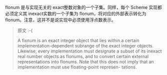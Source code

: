 flonum 是与实现无关的 exact整数对象的一个子集。同样，每个 Scheme 实现都必须定义其 inexact实数的一个子集为 flonum，将对应的外部表示转化为 flonum。注意，这并不是说实现中必须使用浮点数表示。

> 原文 :-(
>
> A fixnum is an exact integer object that lies within a certain implementation-dependent subrange of the exact integer objects. Likewise, every implementation must designate a subset of its inexact real number objects as flonums, and to convert certain external representations into flonums. Note that this does not imply that an implementation must use floating-point represen- tations.
